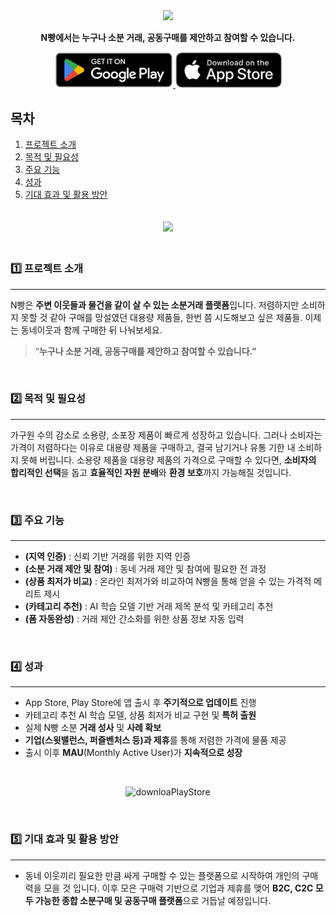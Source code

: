 
<div align="center">
   <img src='https://capsule-render.vercel.app/api?type=slice&&color=0:4e6fff,100:49077c&height=180&section=header&text=N빵&fontColor=C4BEE2&fontSize=80&desc=동네&nbsp;기반&nbsp;소분거래&nbsp;플랫폼&nbsp;&animation=fadeIn&fontAlign=80&fontAlignY=15&descAlign=80&descAlignY=45&rotate=10'/>
<br/>
</div>

<p align='center'> <b>N빵에서는 누구나 소분 거래, 공동구매를 제안하고 참여할 수 있습니다.</b> </p>
<p align='center'>
  <a href="https://play.google.com/store/apps/details?id=com.chocobread.nbread2&hl=ko" target="_blank" >
     <img width="190" alt="downloaPlayStore" src=".github/Play Store Download.png">
  </a>
  <a href="https://apps.apple.com/kr/app/n%EB%B9%B5/id1640045290" target="_blank">
          <img width="170" alt="downloadAppStore" src=".github/App Store Download.png">
  </a>
</p>

## 목차
1. [프로젝트 소개](#1️⃣-프로젝트-소개)
2. [목적 및 필요성](#2️⃣-목적-및-필요성)
3. [주요 기능](#3️⃣-주요-기능)
4. [성과](#4️⃣-성과)
5. [기대 효과 및 활용 방안](#5️⃣-기대-효과-및-활용-방안)

<div align="center">
   <img  style="padding:20px" src='https://github.com/SWM-ChocoBread/N_bread_Server/assets/70741257/2930f78b-101a-4943-bf3c-6c34f4573f88'/>
<br/>
</div>

### 1️⃣ 프로젝트 소개

---

N빵은 **주변 이웃들과 물건을 같이 살 수 있는 소분거래 플랫폼**입니다. 저렴하지만 소비하지 못할 것 같아 구매를 망설였던 대용량 제품들, 한번 쯤 시도해보고 싶은 제품들. 이제는 동네이웃과 함께 구매한 뒤 나눠보세요.

> “**누구나 소분 거래, 공동구매를 제안하고 참여할 수 있습니다.”**


<br>

### 2️⃣ 목적 및 필요성

---

가구원 수의 감소로 소용량, 소포장 제품이 빠르게 성장하고 있습니다. 그러나 소비자는 가격이 저렴하다는 이유로 대용량 제품을 구매하고, 결국 남기거나 유통 기한 내 소비하지 못해 버립니다. 소용량 제품을 대용량 제품의 가격으로 구매할 수 있다면, **소비자의 합리적인 선택**을 돕고 **효율적인 자원 분배**와 **환경 보호**까지 가능해질 것입니다.

<br>

### 3️⃣ 주요 기능

---

- **(지역 인증)** : 신뢰 기반 거래를 위한 지역 인증
- **(소분 거래 제안 및 참여)** : 동네 거래 제안 및 참여에 필요한 전 과정
- **(상품 최저가 비교)** : 온라인 최저가와 비교하여 N빵을 통해 얻을 수 있는 가격적 메리트 제시
- **(카테고리 추천)** : AI 학습 모델 기반 거래 제목 분석 및 카테고리 추천
- **(폼 자동완성)** : 거래 제안 간소화를 위한 상품 정보 자동 입력

<br>

### 4️⃣ 성과

---

- App Store, Play Store에 앱 출시 후 **주기적으로 업데이트** 진행
- 카테고리 추천 AI 학습 모델, 상품 최저가 비교 구현 및 **특허 출원**
- 실제 N빵 소분 **거래 성사** 및 **사례 확보**
- **기업(스윗밸런스, 퍼즐벤처스 등)과 제휴**를 통해 저렴한 가격에 물품 제공
- 출시 이후 **MAU**(Monthly Active User)가 **지속적으로 성장**
<br>

<p align='center'>
<img width="700" alt="downloaPlayStore" src="https://github.com/SWM-ChocoBread/N_bread_Server/assets/70741257/54c44a4e-190b-463f-a8e1-31a15b929b6f">
</p>


<br>

### 5️⃣ 기대 효과 및 활용 방안

---

- 동네 이웃끼리 필요한 만큼 싸게 구매할 수 있는 플랫폼으로 시작하여 개인의 구매력을 모을 것 입니다. 이후 모은 구매력 기반으로 기업과 제휴를 맺어 **B2C, C2C 모두 가능한 종합 소분구매 및 공동구매 플랫폼**으로 거듭날 예정입니다.
